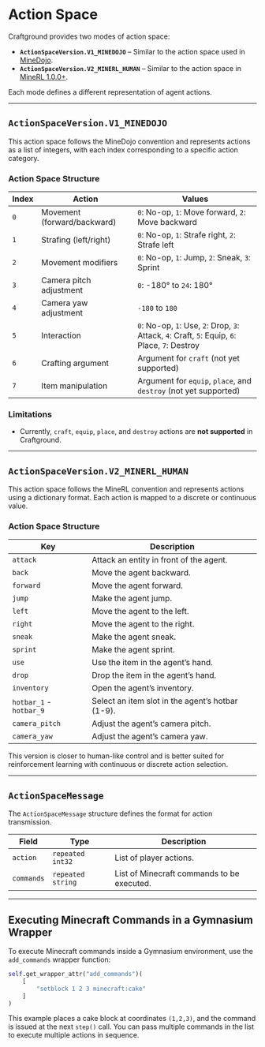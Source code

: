 # **Action Space**  

Craftground provides two modes of action space:  
- **`ActionSpaceVersion.V1_MINEDOJO`** – Similar to the action space used in [MineDojo](https://docs.minedojo.org/sections/core_api/action_space.html).  
- **`ActionSpaceVersion.V2_MINERL_HUMAN`** – Similar to the action space in [MineRL 1.0.0+](https://minerl.readthedocs.io/en/latest/environments/index.html#action-space).  

Each mode defines a different representation of agent actions.  

---

## **`ActionSpaceVersion.V1_MINEDOJO`**  

This action space follows the MineDojo convention and represents actions as a list of integers, with each index corresponding to a specific action category.  

### **Action Space Structure**

| Index | Action                      | Values                                                                                         |
| ----- | --------------------------- | ---------------------------------------------------------------------------------------------- |
| `0`   | Movement (forward/backward) | `0`: No-op, `1`: Move forward, `2`: Move backward                                              |
| `1`   | Strafing (left/right)       | `0`: No-op, `1`: Strafe right, `2`: Strafe left                                                |
| `2`   | Movement modifiers          | `0`: No-op, `1`: Jump, `2`: Sneak, `3`: Sprint                                                 |
| `3`   | Camera pitch adjustment     | `0`: -180° to `24`: 180°                                                                       |
| `4`   | Camera yaw adjustment       | `-180` to `180`                                                                                |
| `5`   | Interaction                 | `0`: No-op, `1`: Use, `2`: Drop, `3`: Attack, `4`: Craft, `5`: Equip, `6`: Place, `7`: Destroy |
| `6`   | Crafting argument           | Argument for `craft` (not yet supported)                                                       |
| `7`   | Item manipulation           | Argument for `equip`, `place`, and `destroy` (not yet supported)                               |


### **Limitations**  
- Currently, `craft`, `equip`, `place`, and `destroy` actions are **not supported** in Craftground.  

---

## **`ActionSpaceVersion.V2_MINERL_HUMAN`**  

This action space follows the MineRL convention and represents actions using a dictionary format. Each action is mapped to a discrete or continuous value.  

### **Action Space Structure**
  
| Key                     | Description                                      |
| ----------------------- | ------------------------------------------------ |
| `attack`                | Attack an entity in front of the agent.          |
| `back`                  | Move the agent backward.                         |
| `forward`               | Move the agent forward.                          |
| `jump`                  | Make the agent jump.                             |
| `left`                  | Move the agent to the left.                      |
| `right`                 | Move the agent to the right.                     |
| `sneak`                 | Make the agent sneak.                            |
| `sprint`                | Make the agent sprint.                           |
| `use`                   | Use the item in the agent’s hand.                |
| `drop`                  | Drop the item in the agent’s hand.               |
| `inventory`             | Open the agent’s inventory.                      |
| `hotbar_1` - `hotbar_9` | Select an item slot in the agent’s hotbar (1-9). |
| `camera_pitch`          | Adjust the agent’s camera pitch.                 |
| `camera_yaw`            | Adjust the agent’s camera yaw.                   |

This version is closer to human-like control and is better suited for reinforcement learning with continuous or discrete action selection.

---

## **`ActionSpaceMessage`**  

The `ActionSpaceMessage` structure defines the format for action transmission.  

| Field      | Type              | Description                                |
| ---------- | ----------------- | ------------------------------------------ |
| `action`   | `repeated int32`  | List of player actions.                    |
| `commands` | `repeated string` | List of Minecraft commands to be executed. |

---

## **Executing Minecraft Commands in a Gymnasium Wrapper**  

To execute Minecraft commands inside a Gymnasium environment, use the `add_commands` wrapper function:  

```python
self.get_wrapper_attr("add_commands")(
    [
        "setblock 1 2 3 minecraft:cake"
    ]
)
```

This example places a cake block at coordinates `(1,2,3)`, and the command is issued at the next `step()` call. You can pass multiple commands in the list to execute multiple actions in sequence.  
